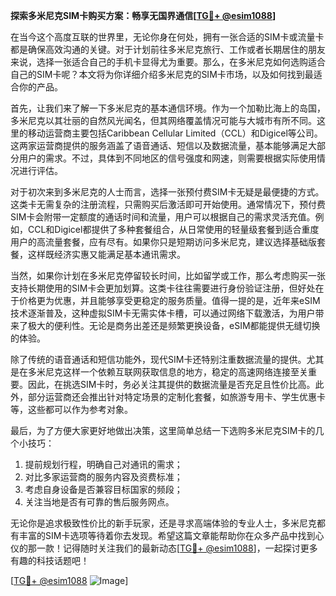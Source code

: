 **探索多米尼克SIM卡购买方案：畅享无国界通信[[TG💪+ @esim1088](https://t.me/s/esim1088)]**

在当今这个高度互联的世界里，无论你身在何处，拥有一张合适的SIM卡或流量卡都是确保高效沟通的关键。对于计划前往多米尼克旅行、工作或者长期居住的朋友来说，选择一张适合自己的手机卡显得尤为重要。那么，在多米尼克如何选购适合自己的SIM卡呢？本文将为你详细介绍多米尼克的SIM卡市场，以及如何找到最适合你的产品。

首先，让我们来了解一下多米尼克的基本通信环境。作为一个加勒比海上的岛国，多米尼克以其壮丽的自然风光闻名，但其网络覆盖情况可能与大城市有所不同。这里的移动运营商主要包括Caribbean Cellular Limited（CCL）和Digicel等公司。这两家运营商提供的服务涵盖了语音通话、短信以及数据流量，基本能够满足大部分用户的需求。不过，具体到不同地区的信号强度和网速，则需要根据实际使用情况进行评估。

对于初次来到多米尼克的人士而言，选择一张预付费SIM卡无疑是最便捷的方式。这类卡无需复杂的注册流程，只需购买后激活即可开始使用。通常情况下，预付费SIM卡会附带一定额度的通话时间和流量，用户可以根据自己的需求灵活充值。例如，CCL和Digicel都提供了多种套餐组合，从日常使用的轻量级套餐到适合重度用户的高流量套餐，应有尽有。如果你只是短期访问多米尼克，建议选择基础版套餐，这样既经济实惠又能满足基本通讯需求。

当然，如果你计划在多米尼克停留较长时间，比如留学或工作，那么考虑购买一张支持长期使用的SIM卡会更加划算。这类卡往往需要进行身份验证注册，但好处在于价格更为优惠，并且能够享受更稳定的服务质量。值得一提的是，近年来eSIM技术逐渐普及，这种虚拟SIM卡无需实体卡槽，可以通过网络下载激活，为用户带来了极大的便利性。无论是商务出差还是频繁更换设备，eSIM都能提供无缝切换的体验。

除了传统的语音通话和短信功能外，现代SIM卡还特别注重数据流量的提供。尤其是在多米尼克这样一个依赖互联网获取信息的地方，稳定的高速网络连接至关重要。因此，在挑选SIM卡时，务必关注其提供的数据流量是否充足且性价比高。此外，部分运营商还会推出针对特定场景的定制化套餐，如旅游专用卡、学生优惠卡等，这些都可以作为参考对象。

最后，为了方便大家更好地做出决策，这里简单总结一下选购多米尼克SIM卡的几个小技巧：
1. 提前规划行程，明确自己对通讯的需求；
2. 对比多家运营商的服务内容及资费标准；
3. 考虑自身设备是否兼容目标国家的频段；
4. 关注当地是否有可靠的售后服务网点。

无论你是追求极致性价比的新手玩家，还是寻求高端体验的专业人士，多米尼克都有丰富的SIM卡选项等待着你去发现。希望这篇文章能帮助你在众多产品中找到心仪的那一款！记得随时关注我们的最新动态[[TG💪+ @esim1088](https://t.me/s/esim1088)]，一起探讨更多有趣的科技话题吧！

[[TG💪+ @esim1088](https://t.me/s/esim1088) ![Image](https://i.postimg.cc/4NQfJmqS/Snipaste-2025-05-13-00-14-12.png)]